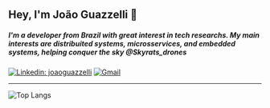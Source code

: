 ## Hey, I'm João Guazzelli  👋
##### I'm a developer from Brazil with great interest in tech researchs. My main interests are distribuited systems, microsservices, and embedded systems, helping conquer the sky @Skyrats_drones


[![Linkedin: joaoguazzelli](https://img.shields.io/badge/LinkedIn-0077B5?style=for-the-badge&logo=linkedin&logoColor=white)](https://www.linkedin.com/in/joaoguazzelli/)
[![Gmail](https://img.shields.io/badge/Gmail-D14836?style=for-the-badge&logo=gmail&logoColor=white)](mailto:joao.guazzelli@gmail.com)

---

![Top Langs](https://github-readme-stats.vercel.app/api/top-langs/?username=joaoguazzelli&layout=compact)